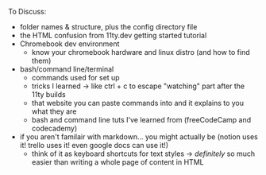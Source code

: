 To Discuss: 

* folder names & structure, plus the config directory file
* the HTML confusion from 11ty.dev getting started tutorial
* Chromebook dev environment
  * know your chromebook hardware and linux distro (and how to find them)
* bash/command line/terminal 
  * commands used for set up
  * tricks I learned -> like ctrl + c to escape "watching" part after the 11ty builds
  * that website you can paste commands into and it explains to you what they are
  * bash and command line tuts I've learned from (freeCodeCamp and codecademy)
* if you aren't familair with markdown... you might actually be (notion uses it! trello uses it! even google docs can use it!)
  * think of it as keyboard shortcuts for text styles -> *definitely* so much easier than writing a whole page of content in HTML
